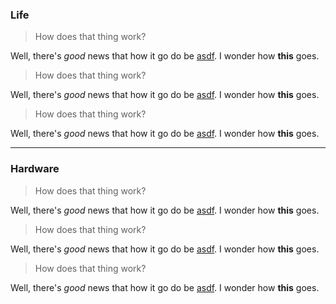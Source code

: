 ### Life

> How does that thing work?

Well, there's _good_ news that how it go do be [asdf](https://google.com). I wonder how **this** goes.

> How does that thing work?

Well, there's _good_ news that how it go do be [asdf](https://google.com). I wonder how **this** goes.

> How does that thing work?

Well, there's _good_ news that how it go do be [asdf](https://google.com). I wonder how **this** goes.

---

### Hardware

> How does that thing work?

Well, there's _good_ news that how it go do be [asdf](https://google.com). I wonder how **this** goes.

> How does that thing work?

Well, there's _good_ news that how it go do be [asdf](https://google.com). I wonder how **this** goes.

> How does that thing work?

Well, there's _good_ news that how it go do be [asdf](https://google.com). I wonder how **this** goes.
